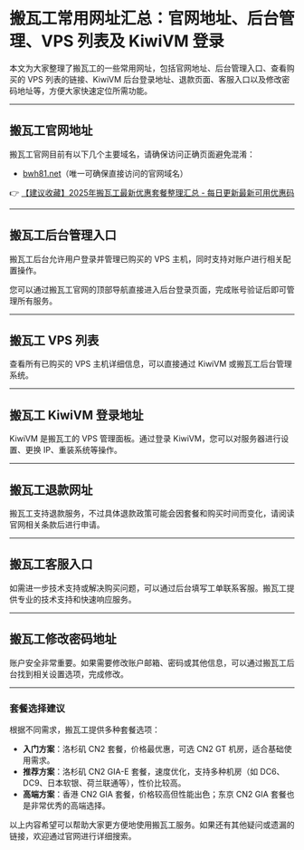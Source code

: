 # 搬瓦工常用网址汇总：官网地址、后台管理、VPS 列表及 KiwiVM 登录

本文为大家整理了搬瓦工的一些常用网址，包括官网地址、后台管理入口、查看购买的 VPS 列表的链接、KiwiVM 后台登录地址、退款页面、客服入口以及修改密码地址等，方便大家快速定位所需功能。

---

## 搬瓦工官网地址

搬瓦工官网目前有以下几个主要域名，请确保访问正确页面避免混淆：

- [bwh81.net](https://bit.ly/banwagon)（唯一可确保直接访问的官网域名）

👉 [【建议收藏】2025年搬瓦工最新优惠套餐整理汇总 - 每日更新最新可用优惠码](https://bit.ly/banwagon)

---

## 搬瓦工后台管理入口

搬瓦工后台允许用户登录并管理已购买的 VPS 主机，同时支持对账户进行相关配置操作。

您可以通过搬瓦工官网的顶部导航直接进入后台登录页面，完成账号验证后即可管理所有服务。

---

## 搬瓦工 VPS 列表

查看所有已购买的 VPS 主机详细信息，可以直接通过 KiwiVM 或搬瓦工后台管理系统。

---

## 搬瓦工 KiwiVM 登录地址

KiwiVM 是搬瓦工的 VPS 管理面板。通过登录 KiwiVM，您可以对服务器进行设置、更换 IP、重装系统等操作。

---

## 搬瓦工退款网址

搬瓦工支持退款服务，不过具体退款政策可能会因套餐和购买时间而变化，请阅读官网相关条款后进行申请。

---

## 搬瓦工客服入口

如需进一步技术支持或解决购买问题，可以通过后台填写工单联系客服。搬瓦工提供专业的技术支持和快速响应服务。

---

## 搬瓦工修改密码地址

账户安全非常重要。如果需要修改账户邮箱、密码或其他信息，可以通过搬瓦工后台找到相关设置选项，完成修改。

---

### 套餐选择建议

根据不同需求，搬瓦工提供多种套餐选项：

- **入门方案**：洛杉矶 CN2 套餐，价格最优惠，可选 CN2 GT 机房，适合基础使用需求。
- **推荐方案**：洛杉矶 CN2 GIA-E 套餐，速度优化，支持多种机房（如 DC6、DC9、日本软银、荷兰联通等），性价比较高。
- **高端方案**：香港 CN2 GIA 套餐，价格较高但性能出色；东京 CN2 GIA 套餐也是非常优秀的高端选择。

以上内容希望可以帮助大家更方便地使用搬瓦工服务。如果还有其他疑问或遗漏的链接，欢迎通过官网进行详细搜索。
